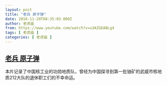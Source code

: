 ```yaml
---
layout: post
title: "老兵 原子弹"
date: 2016-11-20T08:35:03.000Z
author: 老虎庙
from: https://www.youtube.com/watch?v=u3AZGEABLg4
tags: [ 老虎庙 ]
categories: [ 老虎庙 ]
---
```

<!--1479630903000-->
[老兵 原子弹](https://www.youtube.com/watch?v=u3AZGEABLg4)
------

<div>
本片记录了中国核工业的功勋地质队，曾经为中国探寻到第一批铀矿的武威市核地质212大队的退休职工们的不幸命运。
</div>
